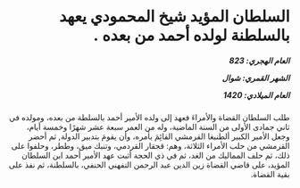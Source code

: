 <h1 dir="rtl">السلطان المؤيد شيخ المحمودي يعهد بالسلطنة لولده أحمد من بعده .</h1>

<h5 dir="rtl">العام الهجري:  823

الشهر القمري: شوال

العام الميلادي: 1420</h5>

<p dir="rtl">طلب السلطان القضاة والأمراءَ فعهد إلى ولده الأمير أحمد بالسلطة من بعده، ومولده في ثاني جمادى الأولى من السنة الماضية، وله من العمر سبعة عشر شهرًا وخمسة أيام، وجعل الأمير الكبير ألطنبغا القرمشي القائِمَ بأمره، وأن يقومَ بتدبير الدولة, ثم أحضر القرمشي من حلب الأمراء الثلاثة، وهم: قجقار القردمي، وتنبك ميق، وططر، وحلفوا على ذلك، ثم حلف المماليك من الغد، ثم في ذي الحجة أثبت عهد الأمير أحمد ابن السلطان المؤيد، على قاضي القضاة زين الدين عبد الرحمن التفهني الحنفي، بالسلطنة، ثم نفذ على بقية القضاة.</p></br>
